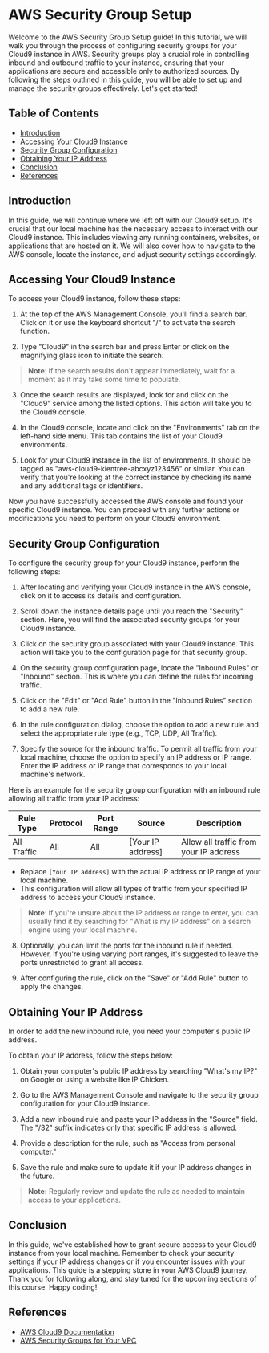# AWS Security Group Setup

Welcome to the AWS Security Group Setup guide! In this tutorial, we will walk you through the process of configuring security groups for your Cloud9 instance in AWS. Security groups play a crucial role in controlling inbound and outbound traffic to your instance, ensuring that your applications are secure and accessible only to authorized sources. By following the steps outlined in this guide, you will be able to set up and manage the security groups effectively. Let's get started!

## Table of Contents

- [Introduction](#introduction)
- [Accessing Your Cloud9 Instance](#accessing-your-cloud9-instance)
- [Security Group Configuration](#security-group-configuration)
- [Obtaining Your IP Address](#obtaining-your-ip-address)
- [Conclusion](#conclusion)
- [References](#references)

## Introduction

In this guide, we will continue where we left off with our Cloud9 setup. It's crucial that our local machine has the necessary access to interact with our Cloud9 instance. This includes viewing any running containers, websites, or applications that are hosted on it. We will also cover how to navigate to the AWS console, locate the instance, and adjust security settings accordingly.

## Accessing Your Cloud9 Instance

To access your Cloud9 instance, follow these steps:

1. At the top of the AWS Management Console, you'll find a search bar. Click on it or use the keyboard shortcut "/" to activate the search function.

2. Type "Cloud9" in the search bar and press Enter or click on the magnifying glass icon to initiate the search.

> **Note**: If the search results don't appear immediately, wait for a moment as it may take some time to populate.

3. Once the search results are displayed, look for and click on the "Cloud9" service among the listed options. This action will take you to the Cloud9 console.

4. In the Cloud9 console, locate and click on the "Environments" tab on the left-hand side menu. This tab contains the list of your Cloud9 environments.

5. Look for your Cloud9 instance in the list of environments. It should be tagged as "aws-cloud9-kientree-abcxyz123456" or similar. You can verify that you're looking at the correct instance by checking its name and any additional tags or identifiers.

Now you have successfully accessed the AWS console and found your specific Cloud9 instance. You can proceed with any further actions or modifications you need to perform on your Cloud9 environment.

## Security Group Configuration

To configure the security group for your Cloud9 instance, perform the following steps:

1. After locating and verifying your Cloud9 instance in the AWS console, click on it to access its details and configuration.

2. Scroll down the instance details page until you reach the "Security" section. Here, you will find the associated security groups for your Cloud9 instance.

3. Click on the security group associated with your Cloud9 instance. This action will take you to the configuration page for that security group.

4. On the security group configuration page, locate the "Inbound Rules" or "Inbound" section. This is where you can define the rules for incoming traffic.

5. Click on the "Edit" or "Add Rule" button in the "Inbound Rules" section to add a new rule.

6. In the rule configuration dialog, choose the option to add a new rule and select the appropriate rule type (e.g., TCP, UDP, All Traffic).

7. Specify the source for the inbound traffic. To permit all traffic from your local machine, choose the option to specify an IP address or IP range. Enter the IP address or IP range that corresponds to your local machine's network.

Here is an example for the security group configuration with an inbound rule allowing all traffic from your IP address:

| Rule Type   | Protocol | Port Range | Source            | Description                             |
|-------------|----------|------------|-------------------|-----------------------------------------|
| All Traffic | All      | All        | [Your IP address] | Allow all traffic from your IP address  |

- Replace `[Your IP address]` with the actual IP address or IP range of your local machine.
- This configuration will allow all types of traffic from your specified IP address to access your Cloud9 instance.

> **Note**: If you're unsure about the IP address or range to enter, you can usually find it by searching for "What is my IP address" on a search engine using your local machine.

8. Optionally, you can limit the ports for the inbound rule if needed. However, if you're using varying port ranges, it's suggested to leave the ports unrestricted to grant all access.

9. After configuring the rule, click on the "Save" or "Add Rule" button to apply the changes.

## Obtaining Your IP Address

In order to add the new inbound rule, you need your computer's public IP address.

To obtain your IP address, follow the steps below:

1. Obtain your computer's public IP address by searching "What's my IP?" on Google or using a website like IP Chicken.

2. Go to the AWS Management Console and navigate to the security group configuration for your Cloud9 instance.

3. Add a new inbound rule and paste your IP address in the "Source" field. The "/32" suffix indicates only that specific IP address is allowed.

4. Provide a description for the rule, such as "Access from personal computer."

5. Save the rule and make sure to update it if your IP address changes in the future.

> **Note:** Regularly review and update the rule as needed to maintain access to your applications.

## Conclusion

In this guide, we've established how to grant secure access to your Cloud9 instance from your local machine. Remember to check your security settings if your IP address changes or if you encounter issues with your applications. This guide is a stepping stone in your AWS Cloud9 journey. Thank you for following along, and stay tuned for the upcoming sections of this course. Happy coding!

## References

- [AWS Cloud9 Documentation](https://docs.aws.amazon.com/cloud9/latest/user-guide/welcome.html)
- [AWS Security Groups for Your VPC](https://docs.aws.amazon.com/vpc/latest/userguide/VPC_SecurityGroups.html)
